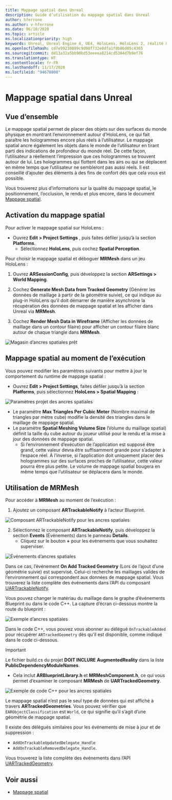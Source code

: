 ```yaml
---
title: Mappage spatial dans Unreal
description: Guide d’utilisation du mappage spatial dans Unreal
author: hferrone
ms.author: v-hferrone
ms.date: 06/10/2020
ms.topic: article
ms.localizationpriority: high
keywords: Unreal, Unreal Engine 4, UE4, HoloLens, HoloLens 2, réalité mixte, développement, fonctionnalités, documentation, guides, hologrammes, mappage spatial, casque de réalité mixte, casque windows mixed reality, casque de réalité virtuelle
ms.openlocfilehash: cd7e99230809c9d98f732e0dfa1f0b86d05c4365
ms.sourcegitcommit: dd13a32a5bb90bd53eeeea8214cd5384d7b9ef76
ms.translationtype: HT
ms.contentlocale: fr-FR
ms.lasthandoff: 11/17/2020
ms.locfileid: "94678808"
---
```

# <a name="spatial-mapping-in-unreal"></a>Mappage spatial dans Unreal

## <a name="overview"></a>Vue d’ensemble
Le mappage spatial permet de placer des objets sur des surfaces du monde physique en montrant l’environnement autour d’HoloLens, ce qui fait paraître les hologrammes encore plus réels à l’utilisateur. Le mappage spatial ancre également les objets dans le monde de l’utilisateur en tirant parti des indications de profondeur du monde réel. De cette façon, l’utilisateur a réellement l’impression que ces hologrammes se trouvent autour de lui. Les hologrammes qui flottent dans les airs ou qui se déplacent en même temps que l’utilisateur ne sembleront pas aussi réels. Il est conseillé d’ajouter des éléments à des fins de confort dès que cela vous est possible.

Vous trouverez plus d’informations sur la qualité du mappage spatial, le positionnement, l’occlusion, le rendu et plus encore, dans le document [Mappage spatial](../../design/spatial-mapping.md).

## <a name="enabling-spatial-mapping"></a>Activation du mappage spatial

Pour activer le mappage spatial sur HoloLens :
- Ouvrez **Edit > Project Settings** , puis faites défiler jusqu’à la section **Platforms**.    
    + Sélectionnez **HoloLens**, puis cochez **Spatial Perception**.

Pour choisir le mappage spatial et déboguer **MRMesh** dans un jeu HoloLens :
1. Ouvrez **ARSessionConfig**, puis développez la section **ARSettings > World Mapping**. 

2. Cochez **Generate Mesh Data from Tracked Geometry** (Générer les données de maillage à partir de la géométrie suivie), ce qui indique au plug-in HoloLens qu’il doit démarrer de manière asynchrone la récupération des données de mappage spatial et les afficher dans Unreal via **MRMesh**. 
3. Cochez **Render Mesh Data in Wireframe** (Afficher les données de maillage dans un contour filaire) pour afficher un contour filaire blanc autour de chaque triangle dans **MRMesh**. 

![Magasin d’ancres spatiales prêt](images/unreal-spatialmapping-arsettings.PNG)


## <a name="spatial-mapping-at-runtime"></a>Mappage spatial au moment de l’exécution
Vous pouvez modifier les paramètres suivants pour mettre à jour le comportement du runtime de mappage spatial :

- Ouvrez **Edit > Project Settings**, faites défiler jusqu’à la section **Platforms**, puis sélectionnez **HoloLens > Spatial Mapping** : 

![Paramètres projet des ancres spatiales](images/unreal-spatialmapping-projectsettings.PNG)

- Le paramètre **Max Triangles Per Cubic Meter** (Nombre maximal de triangles par mètre cube) modifie la densité des triangles dans le maillage de mappage spatial.  
- Le paramètre **Spatial Meshing Volume Size** (Volume du maillage spatial) définit la taille du cube autour du joueur utilisé pour le rendu et la mise à jour des données de mappage spatial.  
    + Si l’environnement d’exécution de l’application est supposé être grand, cette valeur devra être suffisamment grande pour s’adapter à l’espace réel.  À l’inverse, si l’application doit uniquement placer des hologrammes sur des surfaces proches de l’utilisateur, cette valeur pourra être plus petite. Le volume de mappage spatial bougera en même temps que l’utilisateur se déplacera dans le monde. 

## <a name="working-with-mrmesh"></a>Utilisation de MRMesh
Pour accéder à **MRMesh** au moment de l’exécution :
1. Ajoutez un composant **ARTrackableNotify** à l’acteur Blueprint. 

![Composant ARTrackableNotify pour les ancres spatiales](images/unreal-spatialmapping-artrackablenotify.PNG)

2. Sélectionnez le composant **ARTrackableNotify**, puis développez la section **Events** (Événements) dans le panneau **Details**. 
    - Cliquez sur le bouton **+** pour les événements que vous souhaitez superviser. 

![Événements d’ancres spatiales](images/unreal-spatialmapping-events.PNG)

Dans ce cas, l’événement **On Add Tracked Geometry** (Lors de l’ajout d’une géométrie suivie) est supervisé. Celui-ci recherche les maillages valides de l’environnement qui correspondent aux données de mappage spatial. Vous trouverez la liste complète des événements dans l’API du composant [UARTrackableNotify](https://docs.unrealengine.com/API/Runtime/AugmentedReality/UARTrackableNotifyComponent/index.html). 

Vous pouvez changer le matériau du maillage dans le graphe d’événements Blueprint ou dans le code C++. La capture d’écran ci-dessous montre la route du blueprint : 

![Exemple d’ancres spatiales](images/unreal-spatialmapping-example.PNG)

Dans le code C++, vous pouvez vous abonner au délégué `OnTrackableAdded` pour récupérer `ARTrackedGeometry` dès qu’il est disponible, comme indiqué dans le code ci-dessous. 

> [!IMPORTANT]
> Le fichier build.cs du projet **DOIT INCLURE** **AugmentedReality** dans la liste **PublicDependencyModuleNames**.
> - Cela inclut **ARBlueprintLibrary.h** et **MRMeshComponent.h**, ce qui vous permet d’examiner le composant **MRMesh** de **UARTrackedGeometry**. 

![Exemple de code C++ pour les ancres spatiales](images/unreal-spatialmapping-examplecode.PNG)

Le mappage spatial n’est pas le seul type de données qui est affiché à travers **ARTrackedGeometries**. Vous pouvez vérifier que `EARObjectClassification` est `World`, ce qui signifie qu’il s’agit d’une géométrie de mappage spatial. 

Il existe des délégués similaires pour les événements de mise à jour et de suppression : 
- `AddOnTrackableUpdatedDelegate_Handle` 
- `AddOnTrackableRemovedDelegate_Handle`. 

Vous trouverez la liste complète des événements dans l’API [UARTrackedGeometry](https://docs.unrealengine.com/API/Runtime/AugmentedReality/UARTrackedGeometry/index.html).

## <a name="see-also"></a>Voir aussi
* [Mappage spatial](../../design/spatial-mapping.md)
